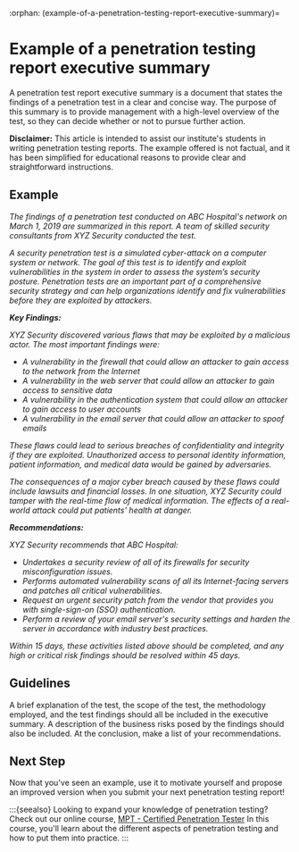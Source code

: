 :orphan:
(example-of-a-penetration-testing-report-executive-summary)=

# Example of a penetration testing report executive summary

A penetration test report executive summary is a document that states the findings of a penetration test in a clear and concise way. The purpose of this summary is to provide management with a high-level overview of the test, so they can decide whether or not to pursue further action.

**Disclaimer:** This article is intended to assist our institute's students in writing penetration testing reports. The example offered is not factual, and it has been simplified for educational reasons to provide clear and straightforward instructions.

## Example

_The findings of a penetration test conducted on ABC Hospital's network on March 1, 2019 are summarized in this report. A team of skilled security consultants from XYZ Security conducted the test._

_A security penetration test is a simulated cyber-attack on a computer system or network. The goal of this test is to identify and exploit vulnerabilities in the system in order to assess the system’s security posture. Penetration tests are an important part of a comprehensive security strategy and can help organizations identify and fix vulnerabilities before they are exploited by attackers._

**_Key Findings:_**

_XYZ Security discovered various flaws that may be exploited by a malicious actor. The most important findings were:_

- _A vulnerability in the firewall that could allow an attacker to gain access to the network from the Internet_
- _A vulnerability in the web server that could allow an attacker to gain access to sensitive data_
- _A vulnerability in the authentication system that could allow an attacker to gain access to user accounts_
- _A vulnerability in the email server that could allow an attacker to spoof emails_

_These flaws could lead to serious breaches of confidentiality and integrity if they are exploited. Unauthorized access to personal identity information, patient information, and medical data would be gained by adversaries._

_The consequences of a major cyber breach caused by these flaws could include lawsuits and financial losses. In one situation, XYZ Security could tamper with the real-time flow of medical information. The effects of a real-world attack could put patients' health at danger._

**_Recommendations:_**

_XYZ Security recommends that ABC Hospital:_

- _Undertakes a security review of all of its firewalls for security misconfiguration issues._
- _Performs automated vulnerability scans of all its Internet-facing servers and patches all critical vulnerabilities._
- _Request an urgent security patch from the vendor that provides you with single-sign-on (SSO) authentication._
- _Perform a review of your email server's security settings and harden the server in accordance with industry best practices._

_Within 15 days, these activities listed above should be completed, and any high or critical risk findings should be resolved within 45 days._

## Guidelines

A brief explanation of the test, the scope of the test, the methodology employed, and the test findings should all be included in the executive summary. A description of the business risks posed by the findings should also be included. At the conclusion, make a list of your recommendations.

## Next Step

Now that you've seen an example, use it to motivate yourself and propose an improved version when you submit your next penetration testing report!

:::{seealso}
Looking to expand your knowledge of penetration testing? Check out our online course, [MPT - Certified Penetration Tester](https://www.mosse-institute.com/certifications/mpt-certified-penetration-tester.html) In this course, you'll learn about the different aspects of penetration testing and how to put them into practice.
:::
